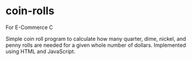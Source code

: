 # coin-rolls
For E-Commerce C

Simple coin roll program to calculate how many quarter, dime, nickel, and penny rolls
are needed for a given whole number of dollars. Implemented using HTML and JavaScript.
